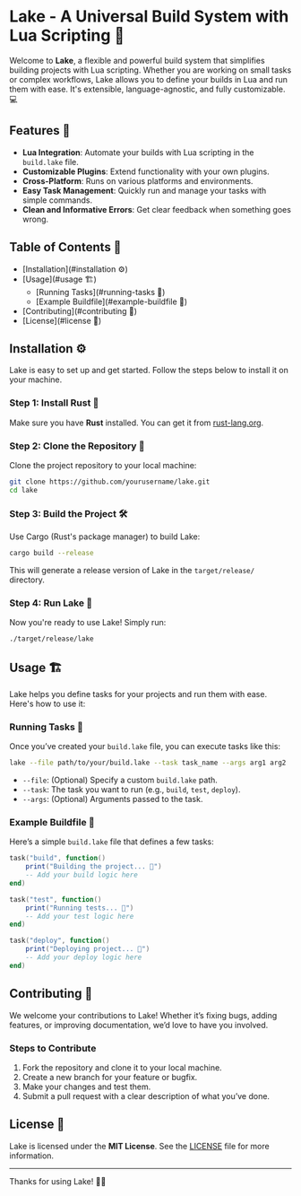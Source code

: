 # Lake - A Universal Build System with Lua Scripting 🚀

Welcome to **Lake**, a flexible and powerful build system that simplifies building projects with Lua scripting. Whether you are working on small tasks or complex workflows, Lake allows you to define your builds in Lua and run them with ease. It's extensible, language-agnostic, and fully customizable. 💻

## Features 🌟

- **Lua Integration**: Automate your builds with Lua scripting in the `build.lake` file.
- **Customizable Plugins**: Extend functionality with your own plugins.
- **Cross-Platform**: Runs on various platforms and environments.
- **Easy Task Management**: Quickly run and manage your tasks with simple commands.
- **Clean and Informative Errors**: Get clear feedback when something goes wrong.

## Table of Contents 📑

- [Installation](#installation ⚙️)
- [Usage](#usage 🏗️)
  - [Running Tasks](#running-tasks 🎯)
  - [Example Buildfile](#example-buildfile 📄)
- [Contributing](#contributing 🤝)
- [License](#license 📄)

## Installation ⚙️

Lake is easy to set up and get started. Follow the steps below to install it on your machine.

### Step 1: Install Rust 🦀

Make sure you have **Rust** installed. You can get it from [rust-lang.org](https://www.rust-lang.org/learn/get-started).

### Step 2: Clone the Repository 🔄

Clone the project repository to your local machine:

```bash
git clone https://github.com/yourusername/lake.git
cd lake
```

### Step 3: Build the Project 🛠️

Use Cargo (Rust's package manager) to build Lake:

```bash
cargo build --release
```

This will generate a release version of Lake in the `target/release/` directory.

### Step 4: Run Lake 🌊

Now you're ready to use Lake! Simply run:

```bash
./target/release/lake
```

## Usage 🏗️

Lake helps you define tasks for your projects and run them with ease. Here's how to use it:

### Running Tasks 🎯

Once you’ve created your `build.lake` file, you can execute tasks like this:

```bash
lake --file path/to/your/build.lake --task task_name --args arg1 arg2
```

- `--file`: (Optional) Specify a custom `build.lake` path.
- `--task`: The task you want to run (e.g., `build`, `test`, `deploy`).
- `--args`: (Optional) Arguments passed to the task.

### Example Buildfile 📜

Here’s a simple `build.lake` file that defines a few tasks:

```lua
task("build", function()
    print("Building the project... 🚧")
    -- Add your build logic here
end)

task("test", function()
    print("Running tests... 🧪")
    -- Add your test logic here
end)

task("deploy", function()
    print("Deploying project... 🚀")
    -- Add your deploy logic here
end)
```

## Contributing 🤝

We welcome your contributions to Lake! Whether it’s fixing bugs, adding features, or improving documentation, we’d love to have you involved.

### Steps to Contribute

1. Fork the repository and clone it to your local machine.
2. Create a new branch for your feature or bugfix.
3. Make your changes and test them.
4. Submit a pull request with a clear description of what you’ve done.

## License 📄

Lake is licensed under the **MIT License**. See the [LICENSE](LICENSE) file for more information.

---

Thanks for using Lake! 🌊✨
